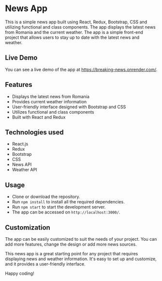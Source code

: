 # News App

This is a simple news app built using React, Redux, Bootstrap, CSS and utilizing functional and class components. The app displays the latest news from Romania and the current weather. The app is a simple front-end project that allows users to stay up to date with the latest news and weather.

## Live Demo
You can see a live demo of the app at https://breaking-news.onrender.com/.

## Features
- Displays the latest news from Romania
- Provides current weather information
- User-friendly interface designed with Bootstrap and CSS
- Utilizes functional and class components
- Built with React and Redux

## Technologies used
- React.js
- Redux
- Bootstrap
- CSS
- News API
- Weather API

## Usage
- Clone or download the repository.
- Run `npm install` to install all the required dependencies.
- Run `npm start` to start the development server.
- The app can be accessed on `http://localhost:3000/`.

## Customization
The app can be easily customized to suit the needs of your project. You can add more features, change the design or add more news sources.

This news app is a great starting point for any project that requires displaying news and weather information. It's easy to set up and customize, and it provides a user-friendly interface.

Happy coding!

